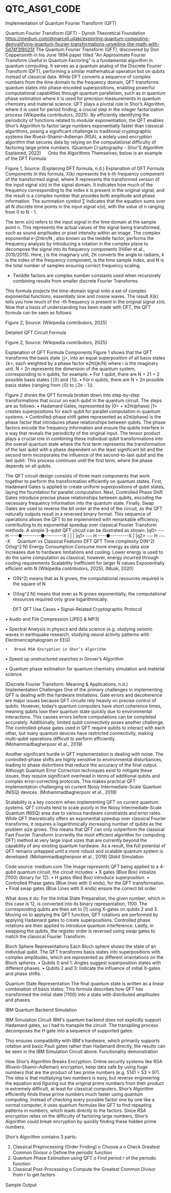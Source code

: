 # QTC_ASG1_CODE
Implementation of Quantum Fourier Transform (QFT)

Quantum Fourier Transform (QFT) - Dynoh
Theoretical Foundation
https://medium.com/@marcell.ujlaki/exploring-quantum-computing-demystifying-quantum-fourier-transformations-unveiling-the-math-with-5d74f3f8025f 
The Quantum Fourier Transform (QFT), discovered by Don Coppersmith in his June 1994 paper titled "An Approximate Fourier Transform Useful in Quantum Factoring” is a fundamental algorithm in quantum computing. It serves as a quantum analog of the Discrete Fourier Transform (DFT), performing a similar mathematical operation but on qubits instead of classical data. While DFT converts a sequence of complex numbers from the time domain to the frequency domain, QFT transforms quantum states into phase-encoded superpositions, enabling powerful computational capabilities through quantum parallelism, such as in quantum phase estimation where it is used for precision measurements in quantum chemistry and material science. QFT plays a pivotal role in Shor’s Algorithm, where it is used for period finding, a crucial step in the integer factorization process (Wikipedia contributors, 2025). By efficiently identifying the periodicity of functions related to modular exponentiation, the QFT enables Shor’s Algorithm to factor large numbers exponentially faster than classical algorithms, posing a significant challenge to traditional cryptographic systems like Rivest–Shamir–Adleman (RSA), a widely used encryption algorithm that secures data by relying on the computational difficulty of factoring large prime numbers. (Quantum Cryptography - Shor'S Algorithm Explained, 2022)
 
Onto the Algorithms Themselves, below is an example of the DFT Formula:
 
Figure 1, Source: (Explaining DFT formula, n.d.)
Explanation of DFT Formula Components
In this formula, X(k) represents the k-th frequency component of the transformed signal, where X represents the transformed version of the input signal x(n) in the signal domain. It indicates how much of the frequency corresponding to the index k is present in the original signal, and the result is a complex number that provides both amplitude and phase information. The summation symbol ∑ indicates that the equation sums over all N discrete time points in the input signal x(n), with the value of n ranging from 0 to N - 1.

The term x(n) refers to the input signal in the time domain at the sample point n. This represents the actual values of the signal being transformed, such as sound amplitudes or pixel intensity within an image. The complex exponential e-j2πkn/N , also known as the twiddle factor, performs the frequency analysis by introducing a rotation in the complex plane to decompose the signal into its frequency components (Hillier et al., 2015/2015). Here, j is the imaginary unit, 2π converts the angle to radians, k is the index of the frequency component, is the time sample index, and N is the total number of samples ensuring correct frequency scaling. 
* Twiddle factors are complex number constants used when recursively combining results from smaller discrete Fourier Transforms

This formula projects the time-domain signal onto a set of complex exponential functions, essentially sine and cosine waves. The result X(k) tells you how much of the -th frequency is present in the original signal x(n).
Now that a basis of understanding has been made with DFT, the QFT formula can be seen as follows: 
 
Figure 2, Source: (Wikipedia contributors, 2025)

Detailed QFT Circuit Formula
 
Figure 2, Source: (Wikipedia contributors, 2025)

Explanation of QFT Formula Components
Figure 1 shows that the QFT transforms the basis state ∣j>, into an equal superposition of all basis states ∣k>, each weighted by a phase factor e2πi(jk/N) where i is the imaginary unit. N = 2n represents the dimension of the quantum system, corresponding to n qubits, for example:
•	For 1 qubit, there are N = 21 = 2 possible basis states (∣0⟩ and ∣1⟩).
•	For n qubits, there are N = 2n possible basis states (ranging from ∣0⟩ to ∣2n - 1⟩).

Figure 2 shows the QFT formula broken down into step-by-step transformations that occur on each qubit in the quantum circuit. The steps are as follows:
•	Hadamard Gates, represented by |0> + e2πi(phase) |1> creates superpositions for each qubit for parallel computation in quantum systems.
•	Controlled-phase shift gates represented as e2πi(phase) is the phase factor that introduces phase relationships between qubits. The phase factors encode the frequency information and ensure the qubits interfere in a way that reveals the periodicity of the original input.
The tensor product plays a crucial role in combining these individual qubit transformations into the overall quantum state where the first term represents the transformation of the last qubit with a phase dependent on the least significant bit and the second term incorporates the influence of the second-to-last qubit and the last qubit. This process continues until the first term, where the phase depends on all qubits.

The QFT circuit design consists of three main components that work together to perform the transformation efficiently on quantum states. First, Hadamard Gates is applied to create uniform superpositions of qubit states, laying the foundation for parallel computation. Next, Controlled Phase Shift Gates introduce precise phase relationships between qubits, encoding the necessary frequency information into the quantum state. Finally, Swap Gates are used to reverse the bit order at the end of the circuit, as the QFT naturally outputs result in a reversed binary format. This sequence of operations allows the QFT to be implemented with remarkable efficiency, contributing to its exponential speedup over classical Fourier Transform methods.
A simple 3-qubit QFT circuit can be illustrated as shown:
|q0> --- H ----●---------●---------X
         |     |         |
|q1> --- H ----●---------X
         |
|q2> --- H ----X
 
Quantum vs Classical
Features	DFT	QFT
Time complexity	O(N^2)	O(log^2 N)
Energy Consumption	Consume more energy as data size increases due to hardware limitations and cooling.	Lower energy is used to do the same computation as classical, however, energy incurred through cooling requirements
Scalability	Inefficient for larger N values	Exponentially efficient with N
(Wikipedia contributors, 2025), (Musk, 2020)
* O(N^2) means that as N grows, the computational resources required is the square of N
* O(log^2 N) means that even as N grows exponentially, the computational resources required only grow logarithmically.

	DFT	QFT
Use Cases	•	Signal-Related Cryptographic Protocol

•	Audio and File Compression (JPEG & MP3)

•	Spectral Analysis in physics and data science (e.g.  studying seismic waves in earthquake research, studying neural activity patterns with Electroencephalogram or EEG)

	•	Break RSA Encryption in Shor’s Algorithm

•	Speed up unstructured searches in Grover’s Algorithm

•	Quantum phase estimation for quantum chemistry simulation and material science

(Discrete Fourier Transform: Meaning & Applications, n.d.)
 
Implementation Challenges
One of the primary challenges in implementing QFT is dealing with the hardware limitations. Gate errors and decoherence are major issues because QFT circuits rely heavily on precise control of qubits. However, today’s quantum computers have short coherence times, meaning qubits lose their quantum state quickly due to environmental interactions. This causes errors before computations can be completed accurately. Additionally, limited qubit connectivity poses another challenge. The controlled-phase gates used in QFT require qubits to interact with each other, but many quantum devices have restricted connectivity, making multi-qubit operations difficult to perform efficiently. (Mohammadbagherpoor et al., 2019)

Another significant hurdle in QFT implementation is dealing with noise. The controlled-phase shifts are highly sensitive to environmental disturbances, leading to phase distortions that reduce the accuracy of the final output. Although Quantum Error Correction techniques exist to mitigate these issues, they require significant overhead in terms of additional qubits and complex error-correcting protocols. This makes practical QFT implementation challenging on current Noisy Intermediate-Scale Quantum (NISQ) devices. (Mohammadbagherpoor et al., 2019)

Scalability is a key concern when implementing QFT on current quantum systems. QFT circuits tend to scale poorly in the Noisy Intermediate-Scale Quantum (NISQ) area due to various hardware constraints and error rates. While QFT theoretically offers an exponential speedup over classical Fourier transforms, it requires a logarithmically increasing number of qubits as the problem size grows. This means that QFT can only outperform the classical Fast Fourier Transform (currently the most efficient algorithm for computing DFT) method at very large input sizes that are currently beyond the capability of any existing quantum hardware. As a result, the full potential of QFT remains untapped until a more robust and scalable quantum system is developed. (Mohammadbagherpoor et al., 2019)
QIskit Simulation
 
Code source: medium.com
The image represents QFT being applied to a 4-qubit quantum circuit, the circuit includes:
•	X gates (Blue Box) initialize |1100⟩ (binary for 12).
•	H gates (Red Box) introduce superposition.
•	Controlled Phase gates (Blue lines with 0 ends), for the QFT transformation.
•	Final swap gates (Blue Lines with X ends) ensure the correct bit order.

What does it do:
For the Initial State Preparation, the given number, which in this case is 12, is converted into its binary representation, 1100. The corresponding qubits are then set to |1⟩ using X-gates on qubits 2 and 3.
Moving on to applying the QFT function, QFT rotations are performed by applying Hadamard gates to create superpositions. Controlled phase rotations are then applied to introduce quantum interference.
Lastly, in swapping the qubits, the register order is reversed using swap gates to match the classical Fourier Transform.



Bloch Sphere Representations
Each Bloch sphere shows the state of an individual qubit. The QFT transforms basis states into superpositions with complex amplitudes, which are represented as different orientations on the Bloch spheres.
•	Qubits 0 and 1: Angles suggest superposition states with different phases.
•	Qubits 2 and 3: Indicate the influence of initial X-gates and phase shifts.

Quantum State Representation
The final quantum state is written as a linear combination of basis states:
 This formula describes how QFT has transformed the initial state |1100⟩ into a state with distributed amplitudes and phases.

IBM Quantum Backend Simulation
 
IBM Simulation Circuit
IBM's quantum backend does not explicitly support Hadamard gates, so I had to transpile the circuit. The transpiling process decomposes the H gate into a sequence of supported gates:
 
This ensures compatibility with IBM's hardware, which primarily supports rotation and basic Pauli gates rather than Hadamard directly, the results can be seen in the IBM Simulation Circuit above.
Functionality demonstration

How Shor’s Algorithm Breaks Encryption:
Online security systems like RSA (Rivest–Shamir–Adleman) encryption, keep data safe by using huge numbers that are the product of two prime numbers (e.g. 5141 = 53 × 97). The idea is that multiplying two numbers is easy, but reverse engineering the equation and figuring out the original prime numbers from their product is extremely difficult, at least for classical computers.
Shor’s Algorithm efficiently finds these prime numbers much faster using quantum computing. Instead of checking every possible factor one by one like a normal computer, it uses quantum formulas like QFT to find repeating patterns in numbers, which leads directly to the factors.
Since RSA encryption relies on the difficulty of factoring large numbers, Shor’s Algorithm could break encryption by quickly finding these hidden prime numbers.

Shor’s Algorithm contains 3 parts:
1)	Classical Preprocessing (Order Finding)
o	Choose 𝑎
o	Check Greatest Common Divisor
o	Define the periodic function
2)	Quantum Phase Estimation using QFT
o	Find period 𝑟 of the periodic function
3)	Classical Post-Processing 
o	Compute the Greatest Common Divisor from 𝑟 to get factors








Sample Output
 

